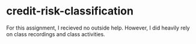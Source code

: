 # credit-risk-classification

For this assignment, I recieved no outside help. However, I did heavily rely on class recordings and class activities.
